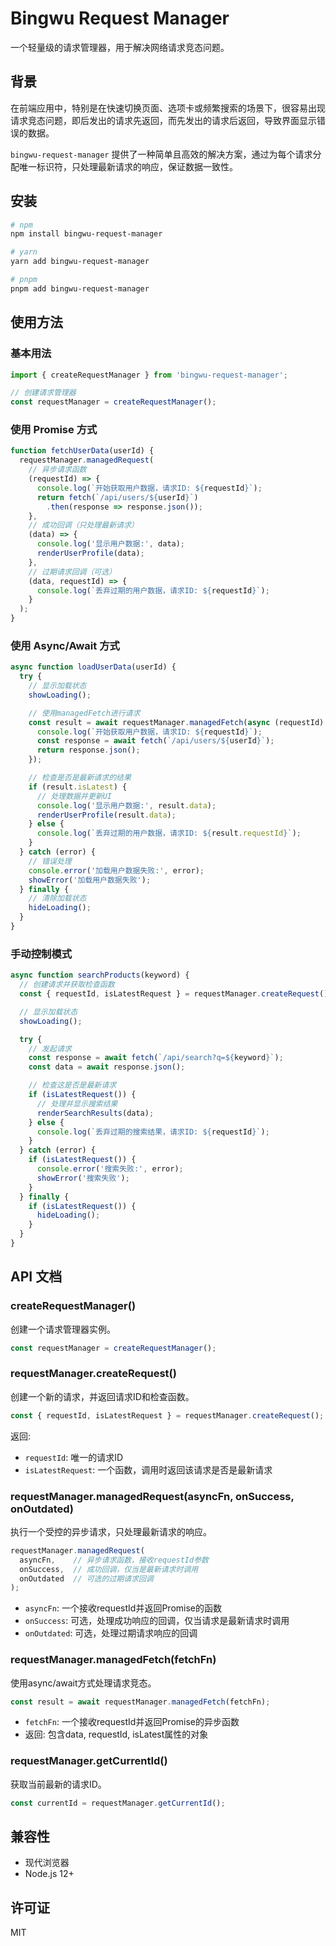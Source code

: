 # Bingwu Request Manager

一个轻量级的请求管理器，用于解决网络请求竞态问题。

## 背景

在前端应用中，特别是在快速切换页面、选项卡或频繁搜索的场景下，很容易出现请求竞态问题，即后发出的请求先返回，而先发出的请求后返回，导致界面显示错误的数据。

`bingwu-request-manager` 提供了一种简单且高效的解决方案，通过为每个请求分配唯一标识符，只处理最新请求的响应，保证数据一致性。

## 安装

```bash
# npm
npm install bingwu-request-manager

# yarn
yarn add bingwu-request-manager

# pnpm
pnpm add bingwu-request-manager
```

## 使用方法

### 基本用法

```javascript
import { createRequestManager } from 'bingwu-request-manager';

// 创建请求管理器
const requestManager = createRequestManager();
```

### 使用 Promise 方式

```javascript
function fetchUserData(userId) {
  requestManager.managedRequest(
    // 异步请求函数
    (requestId) => {
      console.log(`开始获取用户数据，请求ID: ${requestId}`);
      return fetch(`/api/users/${userId}`)
        .then(response => response.json());
    },
    // 成功回调（只处理最新请求）
    (data) => {
      console.log('显示用户数据:', data);
      renderUserProfile(data);
    },
    // 过期请求回调（可选）
    (data, requestId) => {
      console.log(`丢弃过期的用户数据，请求ID: ${requestId}`);
    }
  );
}
```

### 使用 Async/Await 方式

```javascript
async function loadUserData(userId) {
  try {
    // 显示加载状态
    showLoading();

    // 使用managedFetch进行请求
    const result = await requestManager.managedFetch(async (requestId) => {
      console.log(`开始获取用户数据，请求ID: ${requestId}`);
      const response = await fetch(`/api/users/${userId}`);
      return response.json();
    });

    // 检查是否是最新请求的结果
    if (result.isLatest) {
      // 处理数据并更新UI
      console.log('显示用户数据:', result.data);
      renderUserProfile(result.data);
    } else {
      console.log(`丢弃过期的用户数据，请求ID: ${result.requestId}`);
    }
  } catch (error) {
    // 错误处理
    console.error('加载用户数据失败:', error);
    showError('加载用户数据失败');
  } finally {
    // 清除加载状态
    hideLoading();
  }
}
```

### 手动控制模式

```javascript
async function searchProducts(keyword) {
  // 创建请求并获取检查函数
  const { requestId, isLatestRequest } = requestManager.createRequest();

  // 显示加载状态
  showLoading();

  try {
    // 发起请求
    const response = await fetch(`/api/search?q=${keyword}`);
    const data = await response.json();

    // 检查这是否是最新请求
    if (isLatestRequest()) {
      // 处理并显示搜索结果
      renderSearchResults(data);
    } else {
      console.log(`丢弃过期的搜索结果，请求ID: ${requestId}`);
    }
  } catch (error) {
    if (isLatestRequest()) {
      console.error('搜索失败:', error);
      showError('搜索失败');
    }
  } finally {
    if (isLatestRequest()) {
      hideLoading();
    }
  }
}
```

## API 文档

### createRequestManager()

创建一个请求管理器实例。

```javascript
const requestManager = createRequestManager();
```

### requestManager.createRequest()

创建一个新的请求，并返回请求ID和检查函数。

```javascript
const { requestId, isLatestRequest } = requestManager.createRequest();
```

返回:
- `requestId`: 唯一的请求ID
- `isLatestRequest`: 一个函数，调用时返回该请求是否是最新请求

### requestManager.managedRequest(asyncFn, onSuccess, onOutdated)

执行一个受控的异步请求，只处理最新请求的响应。

```javascript
requestManager.managedRequest(
  asyncFn,    // 异步请求函数，接收requestId参数
  onSuccess,  // 成功回调，仅当是最新请求时调用
  onOutdated  // 可选的过期请求回调
);
```

- `asyncFn`: 一个接收requestId并返回Promise的函数
- `onSuccess`: 可选，处理成功响应的回调，仅当请求是最新请求时调用
- `onOutdated`: 可选，处理过期请求响应的回调

### requestManager.managedFetch(fetchFn)

使用async/await方式处理请求竞态。

```javascript
const result = await requestManager.managedFetch(fetchFn);
```

- `fetchFn`: 一个接收requestId并返回Promise的异步函数
- 返回: 包含data, requestId, isLatest属性的对象

### requestManager.getCurrentId()

获取当前最新的请求ID。

```javascript
const currentId = requestManager.getCurrentId();
```

## 兼容性

- 现代浏览器
- Node.js 12+

## 许可证

MIT 